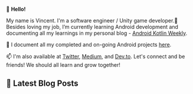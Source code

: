 👋 **Hello!**

My name is Vincent. I'm a software engineer / Unity game developer.🌱 Besides loving my job, I’m currently learning Android development and documenting all my learnings in my personal blog - [Android Kotlin Weekly](https://vtsen.hashnode.dev/).

💞️ I document all my completed and on-going Android projects [here](https://vtsen.hashnode.dev/projects).

📫 I'm also available at [Twitter](https://twitter.com/vinchamp77), [Medium](https://vtsen.medium.com/), and [Dev.to](https://dev.to/vtsen). Let's connect and be friends! We should all learn and grow together!

## 📕 Latest Blog Posts
<!-- BLOG-POST-LIST:START -->
<!-- BLOG-POST-LIST:END -->

<!---
vinchamp77/vinchamp77 is a ✨ special ✨ repository because its `README.md` (this file) appears on your GitHub profile.
You can click the Preview link to take a look at your changes.
- 👋 Hi, I’m @vinchamp77
- 👀 I’m interested in ...
- 🌱 I’m currently learning ...
- 💞️ I’m looking to collaborate on ...
- 📫 How to reach me ...
--->
